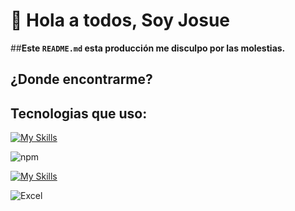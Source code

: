 # 👋 Hola a todos, Soy Josue

##**Este `README.md` esta producción me disculpo por las molestias.**

## ¿Donde encontrarme?

## Tecnologias que uso:
[![My Skills](https://skillicons.dev/icons?i=js,html,css,sass,java,cs,git,mysql)](https://skillicons.dev)

![npm](https://img.shields.io/badge/npm-CB3837?style=for-the-badge&logo=npm&logoColor=white)

[![My Skills](https://skillicons.dev/icons?i=figma,vscode,visualstudio,ps)](https://skillicons.dev)

![Excel](https://img.shields.io/badge/Microsoft_Excel-217346?style=for-the-badge&logo=microsoft-excel&logoColor=white)
